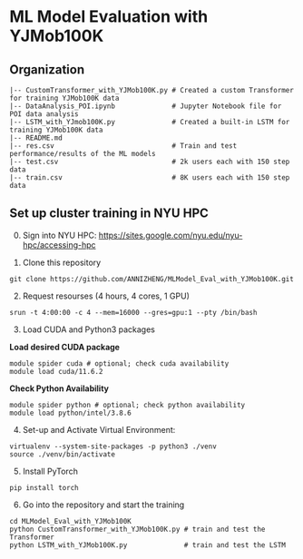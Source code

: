 # ML Model Evaluation with YJMob100K

## Organization

```
|-- CustomTransformer_with_YJMob100K.py # Created a custom Transformer for training YJMob100K data
|-- DataAnalysis_POI.ipynb              # Jupyter Notebook file for POI data analysis
|-- LSTM_with_YJmob100K.py              # Created a built-in LSTM for training YJMob100K data
|-- README.md
|-- res.csv                             # Train and test performance/results of the ML models
|-- test.csv                            # 2k users each with 150 step data
|-- train.csv                           # 8K users each with 150 step data
```

## Set up cluster training in NYU HPC

0. Sign into NYU HPC: https://sites.google.com/nyu.edu/nyu-hpc/accessing-hpc

1. Clone this repository

```
git clone https://github.com/ANNIZHENG/MLModel_Eval_with_YJMob100K.git
```

2. Request resourses (4 hours, 4 cores, 1 GPU)

```
srun -t 4:00:00 -c 4 --mem=16000 --gres=gpu:1 --pty /bin/bash
```

3. Load CUDA and Python3 packages

**Load desired CUDA package**

```
module spider cuda # optional; check cuda availability
module load cuda/11.6.2
```

**Check Python Availability**

```
module spider python # optional; check python availability
module load python/intel/3.8.6
```

4. Set-up and Activate Virtual Environment: 

```
virtualenv --system-site-packages -p python3 ./venv
source ./venv/bin/activate
```

5. Install PyTorch

```
pip install torch
```

6. Go into the repository and start the training

```
cd MLModel_Eval_with_YJMob100K
python CustomTransformer_with_YJMob100K.py # train and test the Transformer
python LSTM_with_YJMob100K.py              # train and test the LSTM
```